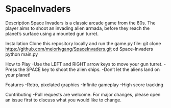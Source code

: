 # SpaceInvaders
Description
  Space Invaders is a classic arcade game from the 80s. The player aims to shoot an invading alien armada, before they reach the planet’s surface using a mounted gun turret.

Installation
Clone this repository locally and run the game.py file:
  git clone https://github.com/meiorlvgang/SpaceInvaders.git
  cd Space-Invaders
  python main.py

How to Play
  -Use the LEFT and RIGHT arrow keys to move your gun turret.
  -Press the SPACE key to shoot the alien ships.
  -Don’t let the aliens land on your planet!

Features
  -Retro, pixelated graphics
  -Infinite gameplay
  -High score tracking

Contributing
  -Pull requests are welcome. For major changes, please open an issue first to discuss what you would like to change.
